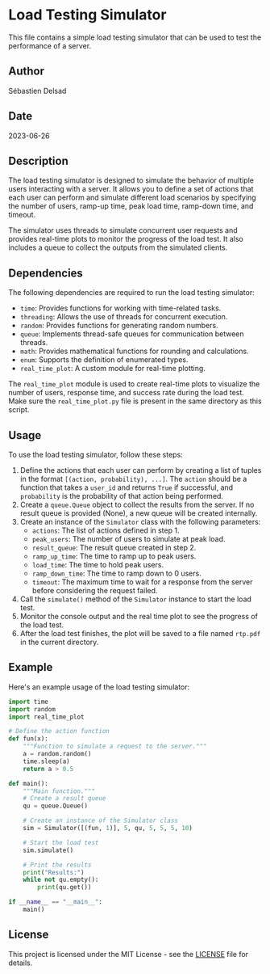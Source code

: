 # Load Testing Simulator

This file contains a simple load testing simulator that can be used to test the performance of a server.

## Author
Sébastien Delsad

## Date
2023-06-26

## Description
The load testing simulator is designed to simulate the behavior of multiple users interacting with a server. It allows you to define a set of actions that each user can perform and simulate different load scenarios by specifying the number of users, ramp-up time, peak load time, ramp-down time, and timeout.

The simulator uses threads to simulate concurrent user requests and provides real-time plots to monitor the progress of the load test. It also includes a queue to collect the outputs from the simulated clients.

## Dependencies
The following dependencies are required to run the load testing simulator:

- `time`: Provides functions for working with time-related tasks.
- `threading`: Allows the use of threads for concurrent execution.
- `random`: Provides functions for generating random numbers.
- `queue`: Implements thread-safe queues for communication between threads.
- `math`: Provides mathematical functions for rounding and calculations.
- `enum`: Supports the definition of enumerated types.
- `real_time_plot`: A custom module for real-time plotting.

The `real_time_plot` module is used to create real-time plots to visualize the number of users, response time, and success rate during the load test. Make sure the `real_time_plot.py` file is present in the same directory as this script.

## Usage
To use the load testing simulator, follow these steps:

1. Define the actions that each user can perform by creating a list of tuples in the format `[(action, probability), ...]`. The `action` should be a function that takes a `user_id` and returns `True` if successful, and `probability` is the probability of that action being performed.
2. Create a `queue.Queue` object to collect the results from the server. If no result queue is provided (None), a new queue will be created internally.
3. Create an instance of the `Simulator` class with the following parameters:
   - `actions`: The list of actions defined in step 1.
   - `peak_users`: The number of users to simulate at peak load.
   - `result_queue`: The result queue created in step 2.
   - `ramp_up_time`: The time to ramp up to peak users.
   - `load_time`: The time to hold peak users.
   - `ramp_down_time`: The time to ramp down to 0 users.
   - `timeout`: The maximum time to wait for a response from the server before considering the request failed.
4. Call the `simulate()` method of the `Simulator` instance to start the load test.
5. Monitor the console output and the real time plot to see the progress of the load test.
6. After the load test finishes, the plot will be saved to a file named `rtp.pdf` in the current directory.

## Example
Here's an example usage of the load testing simulator:

```python
import time
import random
import real_time_plot

# Define the action function
def fun(x):
    """Function to simulate a request to the server."""
    a = random.random()
    time.sleep(a)
    return a > 0.5

def main():
    """Main function."""
    # Create a result queue
    qu = queue.Queue()

    # Create an instance of the Simulator class
    sim = Simulator([(fun, 1)], 5, qu, 5, 5, 5, 10)

    # Start the load test
    sim.simulate()

    # Print the results
    print("Results:")
    while not qu.empty():
        print(qu.get())

if __name__ == "__main__":
    main()
```

## License
This project is licensed under the MIT License - see the [LICENSE](LICENSE) file for details.